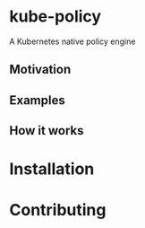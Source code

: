 # kube-policy
A Kubernetes native policy engine

## Motivation

## Examples

## How it works

# Installation

# Contributing
